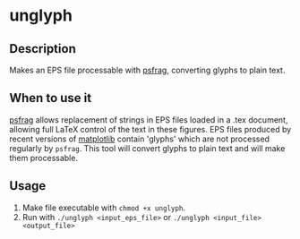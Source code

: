 # unglyph

## Description

Makes an EPS file processable with [psfrag](https://www.ctan.org/pkg/psfrag), converting glyphs to plain text.

## When to use it

[psfrag](https://www.ctan.org/pkg/psfrag) allows replacement of strings in EPS files loaded in a .tex document, allowing full LaTeX control of the text in these figures. 
EPS files produced by recent versions of [matplotlib](https://github.com/matplotlib/matplotlib) contain 'glyphs' which are not processed regularly by `psfrag`. This tool will convert glyphs to plain text and will make them processable.

## Usage

1. Make file executable with `chmod +x unglyph`.
2. Run with `./unglyph <input_eps_file>` or `./unglyph <input_file> <output_file>`


